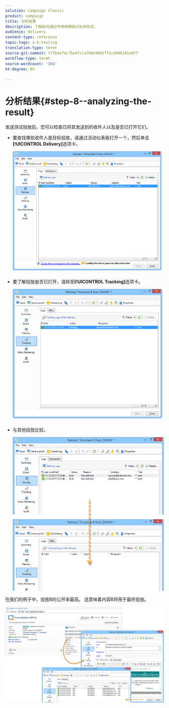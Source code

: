 ```yaml
---
solution: Campaign Classic
product: campaign
title: 分析结果
description: 了解如何通过专用用例执行A/B测试。
audience: delivery
content-type: reference
topic-tags: a-b-testing
translation-type: tm+mt
source-git-commit: 177b4e74c75e4fcca70dc90b5ff2c0406181e0f7
workflow-type: tm+mt
source-wordcount: '103'
ht-degree: 0%

---
```



# 分析结果{#step-8--analyzing-the-result}

发送测试投放后，您可以检查已将其发送到的收件人以及是否已打开它们。

* 要查找哪些收件人是目标投放，请通过活动仪表板打开一个，然后单击&#x200B;**[!UICONTROL Delivery]**&#x200B;选项卡。

   ![](assets/use_case_abtesting_analysis_001.png)

* 要了解投放是否已打开，请转至&#x200B;**[!UICONTROL Tracking]**&#x200B;选项卡。

   ![](assets/use_case_abtesting_analysis_002.png)

* 与其他投放比较。

   ![](assets/use_case_abtesting_analysis_003.png)

在我们的例子中，投放B的公开率最高。 这意味着内容B将用于最终投放。

![](assets/use_case_abtesting_analysis_004.png)
